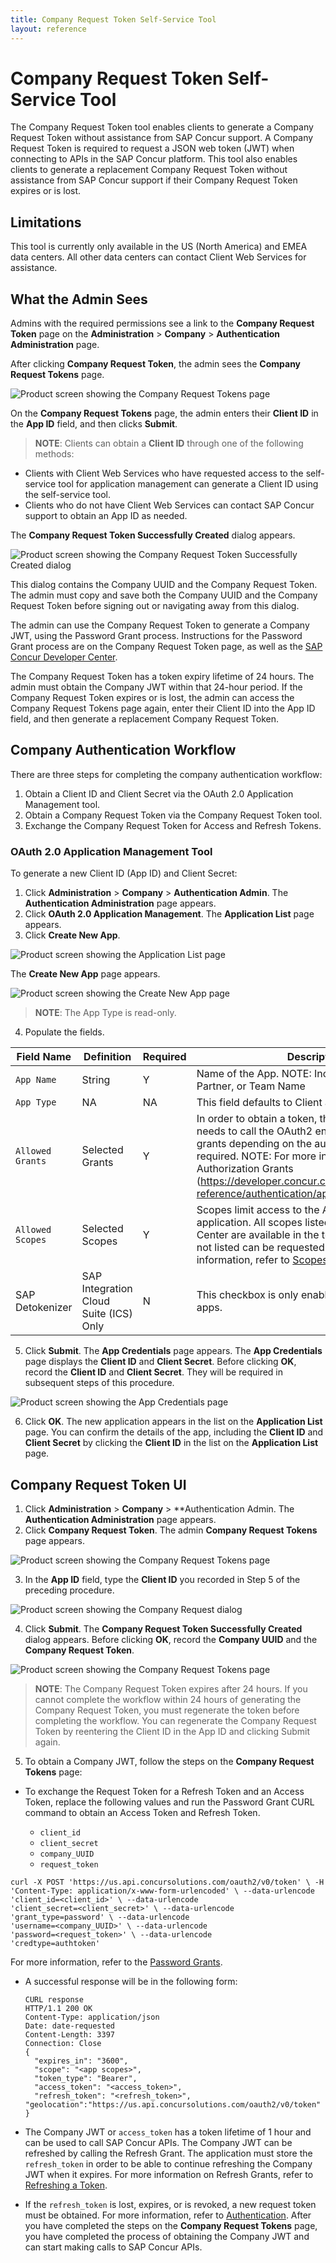 ```yaml
---
title: Company Request Token Self-Service Tool
layout: reference
---
```


# Company Request Token Self-Service Tool

The Company Request Token tool enables clients to generate a Company Request Token without assistance from SAP Concur support. A Company Request Token is required to request a JSON web token (JWT) when connecting to APIs in the SAP Concur platform. This tool also enables clients to generate a replacement Company Request Token without assistance from SAP Concur support if their Company Request Token expires or is lost.

## Limitations

This tool is currently only available in the US (North America) and EMEA data centers. All other data centers can contact Client Web Services for assistance.

## What the Admin Sees

Admins with the required permissions see a link to the **Company Request Token** page on the **Administration** > **Company** > **Authentication Administration** page.

After clicking **Company Request Token**, the admin sees the **Company Request Tokens** page.

![Product screen showing the Company Request Tokens page](./tool-images/company-refresh-tool-01.png)

On the **Company Request Tokens** page, the admin enters their **Client ID** in the **App ID** field, and then clicks **Submit**.

>**NOTE**: Clients can obtain a **Client ID** through one of the following methods:

* Clients with Client Web Services who have requested access to the self-service tool for application management can generate a Client ID using the self-service tool.
* Clients who do not have Client Web Services can contact SAP Concur support to obtain an App ID as needed.

The **Company Request Token Successfully Created** dialog appears.

![Product screen showing the Company Request Token Successfully Created dialog](./tool-images/company-refresh-tool-02.png)

This dialog contains the Company UUID and the Company Request Token. The admin must copy and save both the Company UUID and the Company Request Token before signing out or navigating away from this dialog.

The admin can use the Company Request Token to generate a Company JWT, using the Password Grant process. Instructions for the Password Grant process are on the Company Request Token page, as well as the [SAP Concur Developer Center](https://developer.concur.com/api-reference/authentication/apidoc.html#password_grant).

The Company Request Token has a token expiry lifetime of 24 hours. The admin must obtain the Company JWT within that 24-hour period. If the Company Request Token expires or is lost, the admin can access the Company Request Tokens page again, enter their Client ID into the App ID field, and then generate a replacement Company Request Token.

## Company Authentication Workflow

There are three steps for completing the company authentication workflow:

1. Obtain a Client ID and Client Secret via the OAuth 2.0 Application Management tool.
2. Obtain a Company Request Token via the Company Request Token tool.
3. Exchange the Company Request Token for Access and Refresh Tokens.

### OAuth 2.0 Application Management Tool

To generate a new Client ID (App ID) and Client Secret:

1. Click **Administration** > **Company** > **Authentication Admin**. The **Authentication Administration** page appears.
2. Click **OAuth 2.0 Application Management**. The **Application List** page appears.
3. Click **Create New App**.

![Product screen showing the Application List page](./tool-images/company-refresh-tool-03.png)

The **Create New App** page appears.

![Product screen showing the Create New App page](./tool-images/company-refresh-tool-04.png)

>**NOTE**: The App Type is read-only.

4. Populate the fields.

Field Name|	Definition|	Required|	Description
---|---|---|---
`App Name`|	String|	Y	|Name of the App. NOTE: Include Company, Partner, or Team Name
`App Type`|	NA|	NA|	This field defaults to Client and is read-only.
`Allowed Grants`|	Selected Grants|	Y	|In order to obtain a token, the client application needs to call the OAuth2 endpoint using various grants depending on the authentication scenarios required. NOTE: For more information, refer to Authorization Grants (https://developer.concur.com/api-reference/authentication/apidoc.html#auth_grant).
`Allowed Scopes`|	Selected Scopes|	Y	|Scopes limit access to the APIs required for your application. All scopes listed on the Developer Center are available in the tool. Scopes that are not listed can be requested. NOTE: For more information, refer to [Scopes](https://developer.concur.com/api-reference/authentication/scopes.html)
SAP Detokenizer|	SAP Integration Cloud Suite (ICS) Only|	N|	This checkbox is only enabled for SAP ICS client apps.

5. Click **Submit**. The **App Credentials** page appears. The **App Credentials** page displays the **Client ID** and **Client Secret**. Before clicking **OK**, record the **Client ID** and **Client Secret**. They will be required in subsequent steps of this procedure.

![Product screen showing the App Credentials page](./tool-images/company-refresh-tool-05.png)

6. Click **OK**. The new application appears in the list on the **Application List** page. You can confirm the details of the app, including the **Client ID** and **Client Secret** by clicking the **Client ID** in the list on the **Application List** page.

## Company Request Token UI

1. Click **Administration** > **Company** > **Authentication Admin. The **Authentication Administration** page appears.
2. Click **Company Request Token**. The admin **Company Request Tokens** page appears.

![Product screen showing the Company Request Tokens page](./tool-images/company-refresh-tool-01.png)

3. In the **App ID** field, type the **Client ID** you recorded in Step 5 of the preceding procedure.

![Product screen showing the Company Request dialog](./tool-images/company-refresh-tool-06.png)

4. Click **Submit**. The **Company Request Token Successfully Created** dialog appears. Before clicking **OK**, record the **Company UUID** and the **Company Request Token**.

![Product screen showing the Company Request Tokens page](./tool-images/company-refresh-tool-01.png)

>**NOTE**: The Company Request Token expires after 24 hours. If you cannot complete the workflow within 24 hours of generating the Company Request Token, you must regenerate the token before completing the workflow. You can regenerate the Company Request Token by reentering the Client ID in the App ID and clicking Submit again.

5. To obtain a Company JWT, follow the steps on the **Company Request Tokens** page:

*  To exchange the Request Token for a Refresh Token and an Access Token, replace the following values and run the Password Grant CURL command to obtain an Access Token and Refresh Token.

   * `client_id`
   * `client_secret`
   * `company_UUID`
   * `request_token`

  ```
  curl -X POST 'https://us.api.concursolutions.com/oauth2/v0/token' \ -H
  'Content-Type: application/x-www-form-urlencoded' \ --data-urlencode
  'client_id=<client_id>' \ --data-urlencode
  'client_secret=<client_secret>' \ --data-urlencode
  'grant_type=password' \ --data-urlencode
  'username=<company_UUID>' \ --data-urlencode
  'password=<request_token>' \ --data-urlencode
  'credtype=authtoken'
  ```

For more information, refer to the [Password Grants](https://developer.concur.com/api-reference/authentication/apidoc.html#password_grant).

* A successful response will be in the following form:

  ```
  CURL response
  HTTP/1.1 200 OK
  Content-Type: application/json
  Date: date-requested
  Content-Length: 3397
  Connection: Close
  {
    "expires_in": "3600",
    "scope": "<app scopes>",
    "token_type": "Bearer",
    "access_token": "<access_token>",
    "refresh_token": "<refresh_token>",
  "geolocation":"https://us.api.concursolutions.com/oauth2/v0/token"
  }
  ```
* The Company JWT or `access_token` has a token lifetime of 1 hour and can be used to call SAP Concur APIs. The Company JWT can be refreshed by calling the Refresh Grant. The application must store the `refresh_token` in order to be able to continue refreshing the Company JWT when it expires.
For more information on Refresh Grants, refer to [Refreshing a Token](https://developer.concur.com/api-reference/authentication/apidoc.html#refresh_token).
* If the `refresh_token` is lost, expires, or is revoked, a new request token must be obtained. For more information, refer to [Authentication](https://developer.concur.com/api-reference/authentication/apidoc.html). After you have completed the steps on the **Company Request Tokens** page, you have completed the process of obtaining the Company JWT and can start making calls to SAP Concur APIs.

